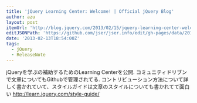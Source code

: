 ```yaml
---
title: 'jQuery Learning Center: Welcome! | Official jQuery Blog'
author: azu
layout: post
itemUrl: 'http://blog.jquery.com/2013/02/15/jquery-learning-center-welcome/'
editJSONPath: 'https://github.com/jser/jser.info/edit/gh-pages/data/2013/02/index.json'
date: '2013-02-13T18:54:00Z'
tags:
  - jQuery
  - ReleaseNote
---
```

jQueryを学ぶの補助するためのLearning Centerを公開.
コミュニティドリブンで文章についてもGithubで管理されてる.
コントリビューション方法について詳しく書かれていて、スタイルガイドは文章のスタイルについても書かれてて面白い
http://learn.jquery.com/style-guide/
